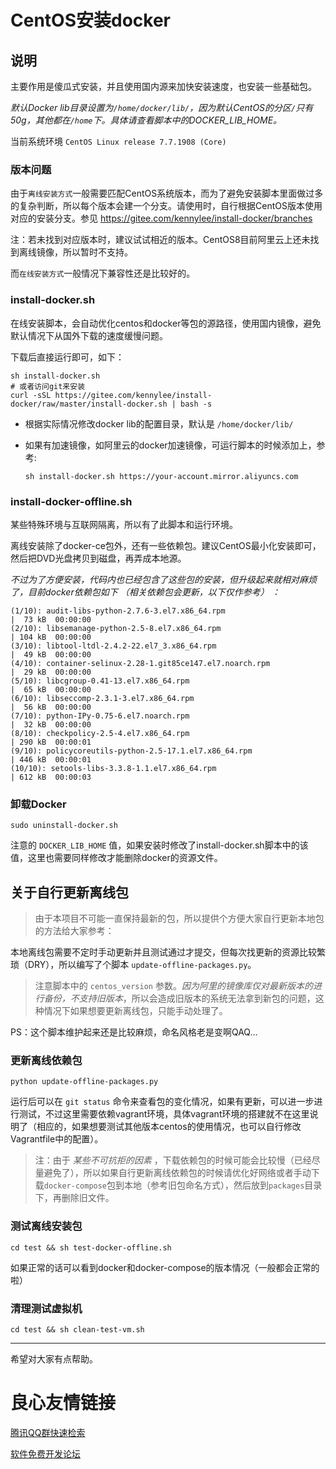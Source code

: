 # CentOS安装docker

## 说明

主要作用是傻瓜式安装，并且使用国内源来加快安装速度，也安装一些基础包。

*默认Docker lib目录设置为`/home/docker/lib/`，因为默认CentOS的分区`/`只有50g，其他都在`/home`下。具体请查看脚本中的DOCKER_LIB_HOME。*

当前系统环境 `CentOS Linux release 7.7.1908 (Core)`

### 版本问题

由于`离线安装方式`一般需要匹配CentOS系统版本，而为了避免安装脚本里面做过多的复杂判断，所以每个版本会建一个分支。请使用时，自行根据CentOS版本使用对应的安装分支。参见 https://gitee.com/kennylee/install-docker/branches

注：若未找到对应版本时，建议试试相近的版本。CentOS8目前阿里云上还未找到离线镜像，所以暂时不支持。

而`在线安装方式`一般情况下兼容性还是比较好的。

### install-docker.sh

在线安装脚本，会自动优化centos和docker等包的源路径，使用国内镜像，避免默认情况下从国外下载的速度缓慢问题。

下载后直接运行即可，如下：

```
sh install-docker.sh
# 或者访问git来安装
curl -sSL https://gitee.com/kennylee/install-docker/raw/master/install-docker.sh | bash -s
```

* 根据实际情况修改docker lib的配置目录，默认是 `/home/docker/lib/`
* 如果有加速镜像，如阿里云的docker加速镜像，可运行脚本的时候添加上，参考:

	```
	sh install-docker.sh https://your-account.mirror.aliyuncs.com
	```

### install-docker-offline.sh

某些特殊环境与互联网隔离，所以有了此脚本和运行环境。

离线安装除了docker-ce包外，还有一些依赖包。建议CentOS最小化安装即可，然后把DVD光盘拷贝到磁盘，再弄成本地源。

_不过为了方便安装，代码内也已经包含了这些包的安装，但升级起来就相对麻烦了，目前docker依赖包如下 *（相关依赖包会更新，以下仅作参考）* ：_

```
(1/10): audit-libs-python-2.7.6-3.el7.x86_64.rpm                                                                                                              |  73 kB  00:00:00     
(2/10): libsemanage-python-2.5-8.el7.x86_64.rpm                                                                                                               | 104 kB  00:00:00     
(3/10): libtool-ltdl-2.4.2-22.el7_3.x86_64.rpm                                                                                                                |  49 kB  00:00:00     
(4/10): container-selinux-2.28-1.git85ce147.el7.noarch.rpm                                                                                                    |  29 kB  00:00:00     
(5/10): libcgroup-0.41-13.el7.x86_64.rpm                                                                                                                      |  65 kB  00:00:00     
(6/10): libseccomp-2.3.1-3.el7.x86_64.rpm                                                                                                                     |  56 kB  00:00:00     
(7/10): python-IPy-0.75-6.el7.noarch.rpm                                                                                                                      |  32 kB  00:00:00     
(8/10): checkpolicy-2.5-4.el7.x86_64.rpm                                                                                                                      | 290 kB  00:00:01     
(9/10): policycoreutils-python-2.5-17.1.el7.x86_64.rpm                                                                                                        | 446 kB  00:00:01     
(10/10): setools-libs-3.3.8-1.1.el7.x86_64.rpm                                                                                                                | 612 kB  00:00:03  
```

### 卸载Docker

```
sudo uninstall-docker.sh
```

注意的 `DOCKER_LIB_HOME` 值，如果安装时修改了install-docker.sh脚本中的该值，这里也需要同样修改才能删除docker的资源文件。

## 关于自行更新离线包

>由于本项目不可能一直保持最新的包，所以提供个方便大家自行更新本地包的方法给大家参考：

本地离线包需要不定时手动更新并且测试通过才提交，但每次找更新的资源比较繁琐（DRY），所以编写了个脚本 `update-offline-packages.py`。

>注意脚本中的 `centos_version` 参数。*因为阿里的镜像库仅对最新版本的进行备份，不支持旧版本*，所以会造成旧版本的系统无法拿到新包的问题，这种情况下如果想要更新离线包，只能手动处理了。

PS：这个脚本维护起来还是比较麻烦，命名风格老是变啊QAQ...

### 更新离线依赖包

```
python update-offline-packages.py
```

运行后可以在 `git status` 命令来查看包的变化情况，如果有更新，可以进一步进行测试，不过这里需要依赖vagrant环境，具体vagrant环境的搭建就不在这里说明了（相应的，如果想要测试其他版本centos的使用情况，也可以自行修改Vagrantfile中的配置）。

>注：由于 *某些不可抗拒的因素* ，下载依赖包的时候可能会比较慢（已经尽量避免了），所以如果自行更新离线依赖包的时候请优化好网络或者手动下载`docker-compose`包到本地（参考旧包命名方式），然后放到`packages`目录下，再删除旧文件。

### 测试离线安装包

```
cd test && sh test-docker-offline.sh
```

如果正常的话可以看到docker和docker-compose的版本情况（一般都会正常的啦）

### 清理测试虚拟机

```
cd test && sh clean-test-vm.sh
```

----

希望对大家有点帮助。







 # 良心友情链接

[腾讯QQ群快速检索](http://u.720life.cn/s/8cf73f7c)

[软件免费开发论坛](http://u.720life.cn/s/bbb01dc0)